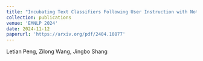 ```yaml
---
title: "Incubating Text Classifiers Following User Instruction with Nothing but LLM."
collection: publications
venue: 'EMNLP 2024'
date: 2024-11-12
paperurl: 'https://arxiv.org/pdf/2404.10877'
---
```

Letian Peng, Zilong Wang, Jingbo Shang
